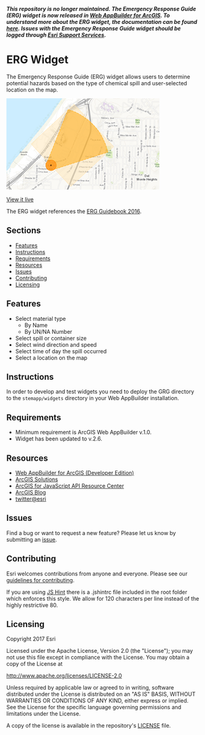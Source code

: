 ***This repository is no longer maintained. The Emergency Response Guide (ERG) widget is now released in [Web AppBuilder for ArcGIS](https://doc.arcgis.com/en/web-appbuilder). To understand more about the ERG widget, the documentation can be found [here](https://doc.arcgis.com/en/web-appbuilder/create-apps/widget-emergency-response-guide.htm). Issues with the Emergency Response Guide widget should be logged through [Esri Support Services](https://support.esri.com/en/).***

# ERG Widget

The Emergency Response Guide (ERG) widget allows users to determine potential hazards based on the type of chemical spill and user-selected location on the map.

![App](solutions-erg-widget.png)

[View it live](https://nationalsecurity.esri.com/solutionsweb/EmergencyResponseGuide)

The ERG widget references the [ERG Guidebook 2016](https://www.phmsa.dot.gov/hazmat/outreach-training/erg).

## Sections

* [Features](#features)
* [Instructions](#instructions)
* [Requirements](#requirements)
* [Resources](#resources)
* [Issues](#issues)
* [Contributing](#contributing)
* [Licensing](#licensing)

## Features

* Select material type
   * By Name
   * By UN/NA Number
* Select spill or container size
* Select wind direction and speed
* Select time of day the spill occurred
* Select a location on the map

## Instructions

In order to develop and test widgets you need to deploy the GRG directory to the `stemapp/widgets` directory in your Web AppBuilder installation.

## Requirements

* Minimum requirement is ArcGIS Web AppBuilder v.1.0.
* Widget has been updated to v.2.6.

## Resources
* [Web AppBuilder for ArcGIS (Developer Edition)](https://developers.arcgis.com/web-appbuilder/)
* [ArcGIS Solutions](http://solutions.arcgis.com/)
* [ArcGIS for JavaScript API Resource Center](http://help.arcgis.com/en/webapi/javascript/arcgis/index.html)
* [ArcGIS Blog](http://blogs.esri.com/esri/arcgis/)
* [twitter@esri](http://twitter.com/esri)

## Issues

Find a bug or want to request a new feature?  Please let us know by submitting an [issue](https://github.com/Esri/solutions-erg-widget/issues/new).

## Contributing

Esri welcomes contributions from anyone and everyone. Please see our [guidelines for contributing](https://github.com/esri/contributing).

If you are using [JS Hint](http://http://www.jshint.com/) there is a .jshintrc file included in the root folder which enforces this style.
We allow for 120 characters per line instead of the highly restrictive 80.

## Licensing

Copyright 2017 Esri

Licensed under the Apache License, Version 2.0 (the "License");
you may not use this file except in compliance with the License.
You may obtain a copy of the License at

   http://www.apache.org/licenses/LICENSE-2.0

Unless required by applicable law or agreed to in writing, software
distributed under the License is distributed on an "AS IS" BASIS,
WITHOUT WARRANTIES OR CONDITIONS OF ANY KIND, either express or implied.
See the License for the specific language governing permissions and
limitations under the License.

A copy of the license is available in the repository's
[LICENSE](LICENSE) file.
